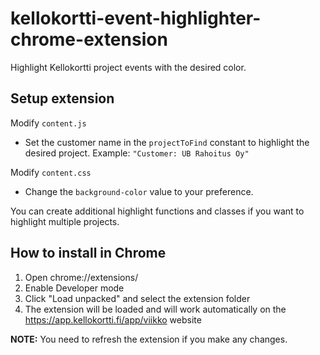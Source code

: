 # kellokortti-event-highlighter-chrome-extension
Highlight Kellokortti project events with the desired color.

## Setup extension

Modify `content.js`
- Set the customer name in the `projectToFind` constant to highlight the desired project. 
Example: `"Customer: UB Rahoitus Oy"`

Modify `content.css`
- Change the `background-color` value to your preference.

You can create additional highlight functions and classes if you want to highlight multiple projects.

## How to install in Chrome
1. Open chrome://extensions/
2. Enable Developer mode
3. Click "Load unpacked" and select the extension folder
4. The extension will be loaded and will work automatically on the https://app.kellokortti.fi/app/viikko website

**NOTE:** You need to refresh the extension if you make any changes.



